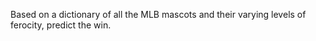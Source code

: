 Based on a dictionary of all the MLB mascots and their varying levels of ferocity, predict the win.
